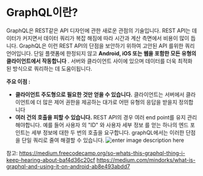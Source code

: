 GraphQL이란?
=
GraphQL은 REST같은 API 디자인에 관한 새로운 관점의 기술입니다.
REST API는 데이터가 커지면서 데이터 쿼리가 복잡 해짐에 따라 시간과 계산 측면에서 비용이 많이 듭니다.
GraphQL은 이런 REST API의 단점을 보안하기 위하여 고안된 API 를위한 쿼리 언어입니다. 단일 플랫폼에 한정되지 않고 **Android, iOS 또는 웹을 포함한 모든 유형의 클라이언트에서 작동합니다** . 서버와 클라이언트 사이에 있으며 데이터를 더욱 최적화 된 방식으로 쿼리하는 데 도움이됩니다.

**주요 이점 :**

-   **클라이언트 주도형으로 필요한 것만 얻을 수 있습니다.** 클라이언트는 서버에서 클라이언트에 더 많은 제어 권한을 제공하는 대가로 어떤 유형의 응답을 받을지 정의합니다
- **여러 건의 호출을 피할 수 있습니다.** REST API의 경우 여러 end point를 유지 관리해야합니다. 예를 들어 사용자 의 "ID" 와 사용자 세부 정보 를 얻는 하나의 엔드 포인트는 세부 정보에 대한 두 번의 호출을 요구합니다.  graphQL에서는 이러한 단점을 단일 쿼리로 줄여 해결할 수 있습니다.
![enter image description here](sonAJin1.github.io/assets/img/2019_03_04_graphql_01.png)

참고: https://medium.freecodecamp.org/so-whats-this-graphql-thing-i-keep-hearing-about-baf4d36c20cf
https://medium.com/mindorks/what-is-graphql-and-using-it-on-android-ab8e493abdd7
<!--stackedit_data:
eyJoaXN0b3J5IjpbLTE2NDMxMTI2NzEsMTU3Mzg2NzAzMSwtMz
A0OTkxNDg0LC01ODU2MjMxMjEsLTIwODg3NDY2MTJdfQ==
-->